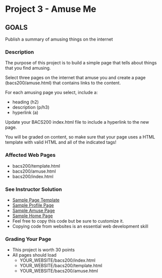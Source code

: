 # Project 3 - Amuse Me

## GOALS

Publish a summary of amusing things on the internet


### Description

The purpose of this project is to build a simple page that tells about things 
that you find amusing.

Select three pages on the internet that amuse you and create a page (bacs200/amuse.html) that 
contains links to the content.

For each amusing page you select, include a:
* heading (h2)
* description (p/h3)
* hyperlink (a)

Update your BACS200 index.html file to include a hyperlink to the new page.

You will be graded on content, so make sure that your page uses a HTML template with valid HTML and all of the indicated tags!


### Affected Web Pages
* bacs200/template.html
* bacs200/amuse.html
* bacs200/index.html


### See Instructor Solution
* [Sample Page Template](https://mark-seaman.github.io/bacs200/template.html)
* [Sample Profile Page](https://mark-seaman.github.io/bacs200/profile.html)
* [Sample Amuse Page](https://mark-seaman.github.io/bacs200/amuse.html)
* [Sample Home Page](https://mark-seaman.github.io/bacs200/index.html)
* Feel free to copy this code but be sure to customize it.
* Copying code from websites is an essential web development skill


### Grading Your Page 
* This project is worth 30 points
* All pages should load 
    * YOUR_WEBSITE/bacs200/index.html
    * YOUR_WEBSITE/bacs200/template.html
    * YOUR_WEBSITE/bacs200/amuse.html

